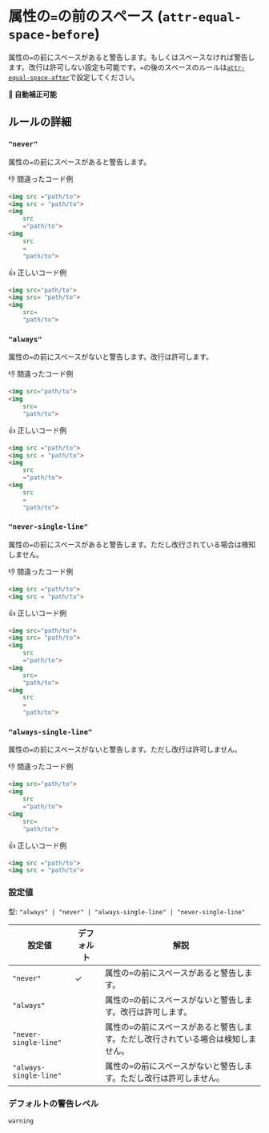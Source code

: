 # 属性の`=`の前のスペース (`attr-equal-space-before`)

属性の`=`の前にスペースがあると警告します。もしくはスペースなければ警告します。改行は許可しない設定も可能です。`=`の後のスペースのルールは[`attr-equal-space-after`](../markuplint-rule-attr-equal-space-after)で設定してください。

**🔧 自動補正可能**

## ルールの詳細

### `"never"`

属性の`=`の前にスペースがあると警告します。

👎 間違ったコード例

<!-- prettier-ignore-start -->
```html
<img src ="path/to">
<img src = "path/to">
<img
	src
	="path/to">
<img
	src
	=
	"path/to">
```
<!-- prettier-ignore-end -->

👍 正しいコード例

<!-- prettier-ignore-start -->
```html
<img src="path/to">
<img src= "path/to">
<img
	src=
	"path/to">
```
<!-- prettier-ignore-end -->

### `"always"`

属性の`=`の前にスペースがないと警告します。改行は許可します。

👎 間違ったコード例

<!-- prettier-ignore-start -->
```html
<img src="path/to">
<img
	src=
	"path/to">
```
<!-- prettier-ignore-end -->

👍 正しいコード例

<!-- prettier-ignore-start -->
```html
<img src ="path/to">
<img src = "path/to">
<img
	src
	="path/to">
<img
	src
	=
	"path/to">
```
<!-- prettier-ignore-end -->

### `"never-single-line"`

属性の`=`の前にスペースがあると警告します。ただし改行されている場合は検知しません。

👎 間違ったコード例

<!-- prettier-ignore-start -->
```html
<img src ="path/to">
<img src = "path/to">
```
<!-- prettier-ignore-end -->

👍 正しいコード例

<!-- prettier-ignore-start -->
```html
<img src="path/to">
<img src= "path/to">
<img
	src
	="path/to">
<img
	src=
	"path/to">
<img
	src
	=
	"path/to">
```
<!-- prettier-ignore-end -->

### `"always-single-line"`

属性の`=`の前にスペースがないと警告します。ただし改行は許可しません。

👎 間違ったコード例

<!-- prettier-ignore-start -->
```html
<img src="path/to">
<img
	src
	="path/to">
<img
	src=
	"path/to">
```
<!-- prettier-ignore-end -->

👍 正しいコード例

<!-- prettier-ignore-start -->
```html
<img src ="path/to">
<img src = "path/to">
```
<!-- prettier-ignore-end -->

### 設定値

型: `"always" | "never" | "always-single-line" | "never-single-line"`

| 設定値                 | デフォルト | 解説                                                                                |
| ---------------------- | ---------- | ----------------------------------------------------------------------------------- |
| `"never"`              | ✓          | 属性の`=`の前にスペースがあると警告します。                                         |
| `"always"`             |            | 属性の`=`の前にスペースがないと警告します。改行は許可します。                       |
| `"never-single-line"`  |            | 属性の`=`の前にスペースがあると警告します。ただし改行されている場合は検知しません。 |
| `"always-single-line"` |            | 属性の`=`の前にスペースがないと警告します。ただし改行は許可しません。               |

### デフォルトの警告レベル

`warning`
